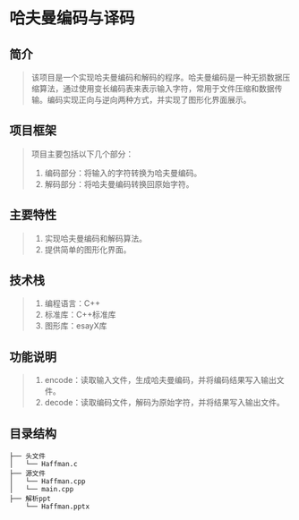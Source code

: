 # 哈夫曼编码与译码
## 简介
> 该项目是一个实现哈夫曼编码和解码的程序。哈夫曼编码是一种无损数据压缩算法，通过使用变长编码表来表示输入字符，常用于文件压缩和数据传输。编码实现正向与逆向两种方式，并实现了图形化界面展示。
## 项目框架
> 项目主要包括以下几个部分：
> 1. 编码部分：将输入的字符转换为哈夫曼编码。
> 2. 解码部分：将哈夫曼编码转换回原始字符。
## 主要特性
> 1. 实现哈夫曼编码和解码算法。
> 2. 提供简单的图形化界面。
## 技术栈
> 1. 编程语言：C++
> 2. 标准库：C++标准库
> 3. 图形库：esayX库
## 功能说明
> 1. encode：读取输入文件，生成哈夫曼编码，并将编码结果写入输出文件。
> 2. decode：读取编码文件，解码为原始字符，并将结果写入输出文件。
## 目录结构
```
├── 头文件
│   └── Haffman.c
├── 源文件
│   └── Haffman.cpp
│   └── main.cpp
├── 解析ppt
    └── Haffman.pptx
```
